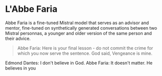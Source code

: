 # L'Abbe Faria

Abbe Faria is a fine-tuned Mistral model that serves as an advisor and mentor, fine-tuned on synthetically generated conversations between two Mistral personnas, a younger and older version of the same person and their advice.


> Abbe Faria: Here is your final lesson - do not commit the crime for which you now serve the sentence. God said, Vengeance is mine.

Edmond Dantes: I don't believe in God.
Abbe Faria: It doesn't matter. He believes in you
